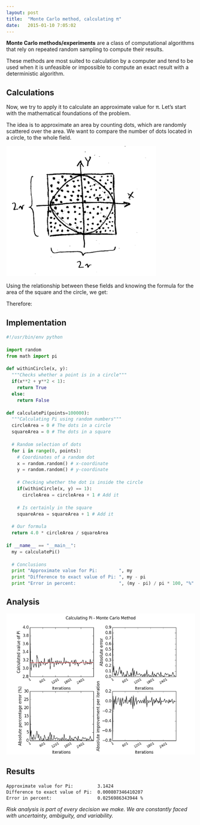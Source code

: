 ```yaml
---
layout: post
title:  "Monte Carlo method, calculating π"
date:   2015-01-10 7:05:02
---
```


__Monte Carlo methods/experiments__ are a class of computational algorithms that rely on repeated random sampling to compute their results.

These methods are most suited to calculation by a computer and tend to be used when it is unfeasible or impossible to compute an exact result with a deterministic algorithm.

## Calculations

Now, we try to apply it to calculate an approximate value for π. Let’s start with the mathematical foundations of the problem.

The idea is to approximate an area by counting dots, which are randomly scattered over the area. We want to compare the number of dots located in a circle, to the whole field.

<img src="/assets/images/prints/circle_dots.jpeg" alt="Circle inside square" width="400px" />

Using the relationship between these fields and knowing the formula for the area of the square and the circle, we get:

<div class="equation" data-expr="\frac{A_{circle}}{A_{square}} = \frac{\pi r^2} {(2r)^2} = \frac{\pi r^2}{4r^2} = \frac{\pi}{4}"></div>

Therefore:

<div class="equation" data-expr="\pi = 4 * \frac{A_{circle}}{A_{square}}"></div>

## Implementation

```python
#!/usr/bin/env python

import random
from math import pi

def withinCircle(x, y):
  """Checks whether a point is in a circle"""
  if(x**2 + y**2 < 1):
    return True
  else:
    return False

def calculatePi(points=100000):
  """Calculating Pi using random numbers"""
  circleArea = 0 # The dots in a circle
  squareArea = 0 # The dots in a square

  # Random selection of dots
  for i in range(0, points):
    # Coordinates of a random dot
    x = random.random() # x-coordinate
    y = random.random() # y-coordinate

    # Checking whether the dot is inside the circle
    if(withinCircle(x, y) == 1):
      circleArea = circleArea + 1 # Add it

    # Is certainly in the square
    squareArea = squareArea + 1 # Add it

  # Our formula
  return 4.0 * circleArea / squareArea

if __name__ == "__main__":
  my = calculatePi()

  # Conclusions
  print "Approximate value for Pi:        ", my
  print "Difference to exact value of Pi: ", my - pi
  print "Error in percent:                ", (my - pi) / pi * 100, "%"
```

## Analysis

![Monte Carlo method result](/assets/images/prints/pi_calculation.png)

## Results

```
Approximate value for Pi:         3.1424
Difference to exact value of Pi:  0.000807346410207
Error in percent:                 0.0256986343944 %
```

_Risk analysis is part of every decision we make. We are constantly faced with uncertainty, ambiguity, and variability._